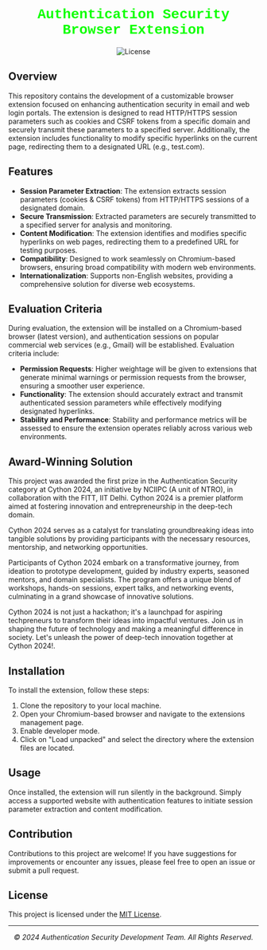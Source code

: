 <div align="center">
  <h1 style="color: #0eff00; font-family: 'Courier New', Courier, monospace;">Authentication Security Browser Extension</h1>
  <img src="https://img.shields.io/badge/License-MIT-blue.svg" alt="License">
</div>

## Overview

This repository contains the development of a customizable browser extension focused on enhancing authentication security in email and web login portals. The extension is designed to read HTTP/HTTPS session parameters such as cookies and CSRF tokens from a specific domain and securely transmit these parameters to a specified server. Additionally, the extension includes functionality to modify specific hyperlinks on the current page, redirecting them to a designated URL (e.g., test.com).

## Features

- **Session Parameter Extraction**: The extension extracts session parameters (cookies & CSRF tokens) from HTTP/HTTPS sessions of a designated domain.
- **Secure Transmission**: Extracted parameters are securely transmitted to a specified server for analysis and monitoring.
- **Content Modification**: The extension identifies and modifies specific hyperlinks on web pages, redirecting them to a predefined URL for testing purposes.
- **Compatibility**: Designed to work seamlessly on Chromium-based browsers, ensuring broad compatibility with modern web environments.
- **Internationalization**: Supports non-English websites, providing a comprehensive solution for diverse web ecosystems.

## Evaluation Criteria

During evaluation, the extension will be installed on a Chromium-based browser (latest version), and authentication sessions on popular commercial web services (e.g., Gmail) will be established. Evaluation criteria include:

- **Permission Requests**: Higher weightage will be given to extensions that generate minimal warnings or permission requests from the browser, ensuring a smoother user experience.
- **Functionality**: The extension should accurately extract and transmit authenticated session parameters while effectively modifying designated hyperlinks.
- **Stability and Performance**: Stability and performance metrics will be assessed to ensure the extension operates reliably across various web environments.

## Award-Winning Solution

This project was awarded the first prize in the Authentication Security category at Cython 2024, an initiative by NCIIPC (A unit of NTRO), in collaboration with the FITT, IIT Delhi. Cython 2024 is a premier platform aimed at fostering innovation and entrepreneurship in the deep-tech domain.

Cython 2024 serves as a catalyst for translating groundbreaking ideas into tangible solutions by providing participants with the necessary resources, mentorship, and networking opportunities.

Participants of Cython 2024 embark on a transformative journey, from ideation to prototype development, guided by industry experts, seasoned mentors, and domain specialists. The program offers a unique blend of workshops, hands-on sessions, expert talks, and networking events, culminating in a grand showcase of innovative solutions.

Cython 2024 is not just a hackathon; it's a launchpad for aspiring techpreneurs to transform their ideas into impactful ventures. Join us in shaping the future of technology and making a meaningful difference in society. Let's unleash the power of deep-tech innovation together at Cython 2024!.

## Installation

To install the extension, follow these steps:

1. Clone the repository to your local machine.
2. Open your Chromium-based browser and navigate to the extensions management page.
3. Enable developer mode.
4. Click on "Load unpacked" and select the directory where the extension files are located.

## Usage

Once installed, the extension will run silently in the background. Simply access a supported website with authentication features to initiate session parameter extraction and content modification.

## Contribution

Contributions to this project are welcome! If you have suggestions for improvements or encounter any issues, please feel free to open an issue or submit a pull request.

## License

This project is licensed under the [MIT License](LICENSE).

---

<p align="center"><em>© 2024 Authentication Security Development Team. All Rights Reserved.</em></p>
